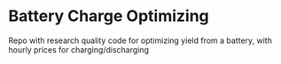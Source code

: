 # Battery Charge Optimizing
 Repo with research quality code for optimizing yield from a battery, with hourly prices for charging/discharging
